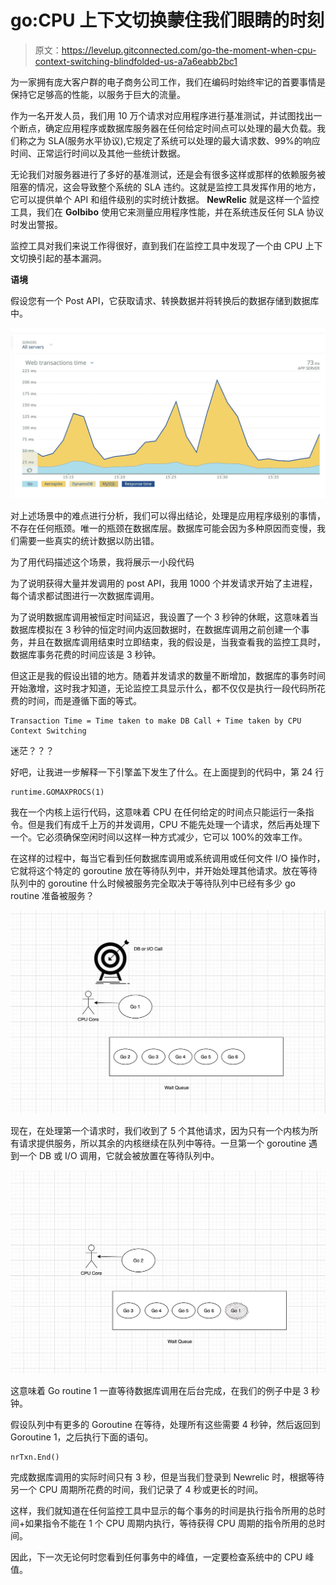# go:CPU 上下文切换蒙住我们眼睛的时刻

> 原文：<https://levelup.gitconnected.com/go-the-moment-when-cpu-context-switching-blindfolded-us-a7a6eabb2bc1>

为一家拥有庞大客户群的电子商务公司工作，我们在编码时始终牢记的首要事情是保持它足够高的性能，以服务于巨大的流量。

作为一名开发人员，我们用 10 万个请求对应用程序进行基准测试，并试图找出一个断点，确定应用程序或数据库服务器在任何给定时间点可以处理的最大负载。我们称之为 SLA(服务水平协议),它规定了系统可以处理的最大请求数、99%的响应时间、正常运行时间以及其他一些统计数据。

无论我们对服务器进行了多好的基准测试，还是会有很多这样或那样的依赖服务被阻塞的情况，这会导致整个系统的 SLA 违约。这就是监控工具发挥作用的地方，它可以提供单个 API 和组件级别的实时统计数据。 **NewRelic** 就是这样一个监控工具，我们在 **GoIbibo** 使用它来测量应用程序性能，并在系统违反任何 SLA 协议时发出警报。

监控工具对我们来说工作得很好，直到我们在监控工具中发现了一个由 CPU 上下文切换引起的基本漏洞。

**语境**

假设您有一个 Post API，它获取请求、转换数据并将转换后的数据存储到数据库中。

![](img/cf5462958dc360aacbe13bf2b0bd5b04.png)

对上述场景中的难点进行分析，我们可以得出结论，处理是应用程序级别的事情，不存在任何瓶颈。唯一的瓶颈在数据库层。数据库可能会因为多种原因而变慢，我们需要一些真实的统计数据以防出错。

为了用代码描述这个场景，我将展示一小段代码

为了说明获得大量并发调用的 post API，我用 1000 个并发请求开始了主进程，每个请求都试图进行一次数据库调用。

为了说明数据库调用被恒定时间延迟，我设置了一个 3 秒钟的休眠，这意味着当数据库模拟在 3 秒钟的恒定时间内返回数据时，在数据库调用之前创建一个事务，并且在数据库调用结束时立即结束，我的假设是，当我查看我的监控工具时，数据库事务花费的时间应该是 3 秒钟。

但这正是我的假设出错的地方。随着并发请求的数量不断增加，数据库的事务时间开始激增，这时我才知道，无论监控工具显示什么，都不仅仅是执行一段代码所花费的时间，而是遵循下面的等式。

```
Transaction Time = Time taken to make DB Call + Time taken by CPU Context Switching
```

迷茫？？？

好吧，让我进一步解释一下引擎盖下发生了什么。在上面提到的代码中，第 24 行

```
runtime.GOMAXPROCS(1)
```

我在一个内核上运行代码，这意味着 CPU 在任何给定的时间点只能运行一条指令。但是我们有成千上万的并发调用，CPU 不能先处理一个请求，然后再处理下一个。它必须确保空闲时间以这样一种方式减少，它可以 100%的效率工作。

在这样的过程中，每当它看到任何数据库调用或系统调用或任何文件 I/O 操作时，它就将这个特定的 goroutine 放在等待队列中，并开始处理其他请求。放在等待队列中的 goroutine 什么时候被服务完全取决于等待队列中已经有多少 go routine 准备被服务？

![](img/776a474c7a6adf7aa292a025dfc9ea56.png)

现在，在处理第一个请求时，我们收到了 5 个其他请求，因为只有一个内核为所有请求提供服务，所以其余的内核继续在队列中等待。一旦第一个 goroutine 遇到一个 DB 或 I/O 调用，它就会被放置在等待队列中。

![](img/bbd61e593252e5f5a39b012e72fbee7b.png)

这意味着 Go routine 1 一直等待数据库调用在后台完成，在我们的例子中是 3 秒钟。

假设队列中有更多的 Goroutine 在等待，处理所有这些需要 4 秒钟，然后返回到 Goroutine 1，之后执行下面的语句。

```
nrTxn.End()
```

完成数据库调用的实际时间只有 3 秒，但是当我们登录到 Newrelic 时，根据等待另一个 CPU 周期所花费的时间，我们记录了 4 秒或更长的时间。

这样，我们就知道在任何监控工具中显示的每个事务的时间是执行指令所用的总时间+如果指令不能在 1 个 CPU 周期内执行，等待获得 CPU 周期的指令所用的总时间。

因此，下一次无论何时您看到任何事务中的峰值，一定要检查系统中的 CPU 峰值。